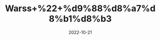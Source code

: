 ---
title: 'Warss+%22+%d9%88%d8%a7%d8%b1%d8%b3'
date: '2022-10-21' 
metatag: '' 
inventory: '0' 
draft: false 
# meta description 
shortDescripton: 'Ceylon+Cornel+%22+Warss+constipates%2c+has+a+dyeing+quality+and+helps+against+leprosy+when+taken+as+a+drink%2c+if+it+is+used+as+an+ointment+it+relieves+vitiligo+(skin+condition+of+unknown+cause%2c+characterized+by+patchy+loss+of+pigment)%2c+rashes%2c+pimples+and+ulcers.'
description: 'Herbs+%d8%ac%da%91%db%8c+%d8%a8%d9%88%d9%b9%db%8c'
longdescription: ''
featured: True
# product Price
price: '100.0'
# Product Short Description
shortDescription: 'Ceylon+Cornel+%22+Warss+constipates%2c+has+a+dyeing+quality+and+helps+against+leprosy+when+taken+as+a+drink%2c+if+it+is+used+as+an+ointment+it+relieves+vitiligo+(skin+condition+of+unknown+cause%2c+characterized+by+patchy+loss+of+pigment)%2c+rashes%2c+pimples+and+ulcers.'
productID: '2116939E-9B24-ED11-9968-005056B3A416'
type: 'products'
category: 'Herbs+%d8%ac%da%91%db%8c+%d8%a8%d9%88%d9%b9%db%8c' 
thumnailproduct: 'https://eraconnect.blob.core.windows.net/product-images/aminsaddiquidawakhana/2116939E-9B24-ED11-9968-005056B3A416.webp' 
images:
  - image: 'https://eraconnect.blob.core.windows.net/product-images/aminsaddiquidawakhana/2116939E-9B24-ED11-9968-005056B3A416.webp'  
Variants:
---